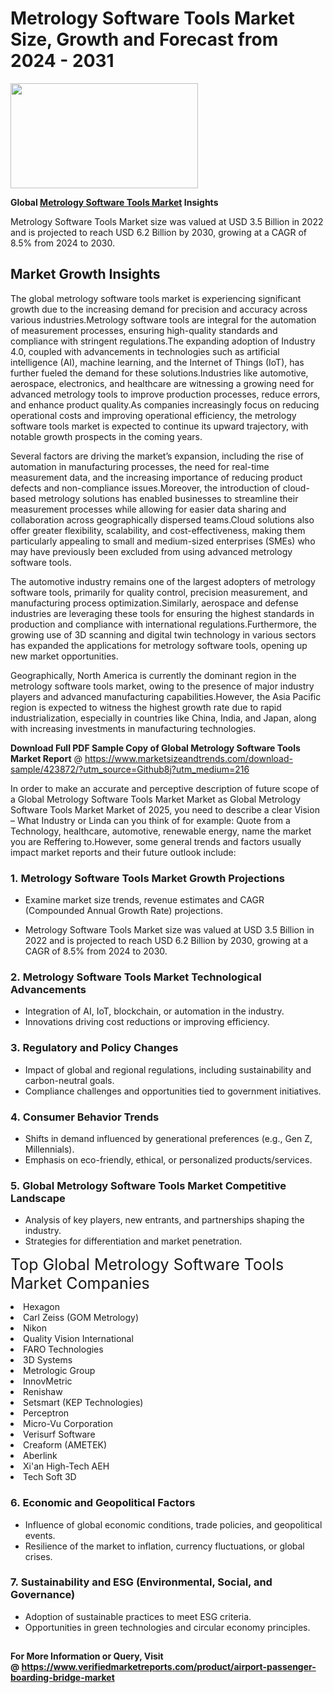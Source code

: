 <H1>Metrology Software Tools Market Size, Growth and Forecast from 2024 - 2031</H1><img class="aligncenter size-medium wp-image-584254" src="https://thirdeyenews.in/wp-content/uploads/2024/09/Global-Market-Research-300x168.jpeg" alt="" width="300" height="168" /><p><strong>Global&nbsp;<a href="https://www.marketsizeandtrends.com/download-sample/423872/?utm_source=Github8j?utm_medium=216">Metrology Software Tools Market</a> Insights</strong></p><p>Metrology Software Tools Market size was valued at USD 3.5 Billion in 2022 and is projected to reach USD 6.2 Billion by 2030, growing at a CAGR of 8.5% from 2024 to 2030.</p><p><h2>Market Growth Insights</h2> <p>The global metrology software tools market is experiencing significant growth due to the increasing demand for precision and accuracy across various industries.Metrology software tools are integral for the automation of measurement processes, ensuring high-quality standards and compliance with stringent regulations.The expanding adoption of Industry 4.0, coupled with advancements in technologies such as artificial intelligence (AI), machine learning, and the Internet of Things (IoT), has further fueled the demand for these solutions.Industries like automotive, aerospace, electronics, and healthcare are witnessing a growing need for advanced metrology tools to improve production processes, reduce errors, and enhance product quality.As companies increasingly focus on reducing operational costs and improving operational efficiency, the metrology software tools market is expected to continue its upward trajectory, with notable growth prospects in the coming years.</p> <p>Several factors are driving the market’s expansion, including the rise of automation in manufacturing processes, the need for real-time measurement data, and the increasing importance of reducing product defects and non-compliance issues.Moreover, the introduction of cloud-based metrology solutions has enabled businesses to streamline their measurement processes while allowing for easier data sharing and collaboration across geographically dispersed teams.Cloud solutions also offer greater flexibility, scalability, and cost-effectiveness, making them particularly appealing to small and medium-sized enterprises (SMEs) who may have previously been excluded from using advanced metrology software tools.</p> <p>The automotive industry remains one of the largest adopters of metrology software tools, primarily for quality control, precision measurement, and manufacturing process optimization.Similarly, aerospace and defense industries are leveraging these tools for ensuring the highest standards in production and compliance with international regulations.Furthermore, the growing use of 3D scanning and digital twin technology in various sectors has expanded the applications for metrology software tools, opening up new market opportunities.</p> <p>Geographically, North America is currently the dominant region in the metrology software tools market, owing to the presence of major industry players and advanced manufacturing capabilities.However, the Asia Pacific region is expected to witness the highest growth rate due to rapid industrialization, especially in countries like China, India, and Japan, along with increasing investments in manufacturing technologies.</p> <p><span class=""><strong>Download Full PDF Sample Copy of Global Metrology Software Tools Market Report</strong> @ <a href="https://www.marketsizeandtrends.com/download-sample/423872/?utm_source=Github8j?utm_medium=216" target="_blank">https://www.marketsizeandtrends.com/download-sample/423872/?utm_source=Github8j?utm_medium=216</a></span></p><p>In order to make an accurate and perceptive description of future scope of a Global&nbsp;Metrology Software Tools Market Market as Global&nbsp;Metrology Software Tools Market Market of 2025, you need to describe a clear Vision &ndash; What Industry or Linda can you think of for example: Quote from a Technology, healthcare, automotive, renewable energy, name the market you are Reffering to.However, some general trends and factors usually impact market reports and their future outlook include:</p><h3>1.&nbsp;<strong>Metrology Software Tools Market Growth Projections</strong></h3><ul><li>Examine market size trends, revenue estimates and CAGR (Compounded Annual Growth Rate) projections.</li><li><p>Metrology Software Tools Market size was valued at USD 3.5 Billion in 2022 and is projected to reach USD 6.2 Billion by 2030, growing at a CAGR of 8.5% from 2024 to 2030.</p></li></ul><h3>2.&nbsp;<strong>Metrology Software Tools Market Technological Advancements</strong></h3><ul><li>Integration of AI, IoT, blockchain, or automation in the industry.</li><li>Innovations driving cost reductions or improving efficiency.</li></ul><h3>3.&nbsp;<strong>Regulatory and Policy Changes</strong></h3><ul><li>Impact of global and regional regulations, including sustainability and carbon-neutral goals.</li><li>Compliance challenges and opportunities tied to government initiatives.</li></ul><h3>4.&nbsp;<strong>Consumer Behavior Trends</strong></h3><ul><li>Shifts in demand influenced by generational preferences (e.g., Gen Z, Millennials).</li><li>Emphasis on eco-friendly, ethical, or personalized products/services.</li></ul><h3>5.&nbsp;<strong>Global Metrology Software Tools Market Competitive Landscape</strong></h3><ul><li>Analysis of key players, new entrants, and partnerships shaping the industry.</li><li>Strategies for differentiation and market penetration.</li></ul><p data-pm-slice="1 1 []"><span style="color: inherit; font-family: inherit; font-size: 25px;">Top Global Metrology Software Tools Market Companies</span></p><div class="" data-test-id=""><p><li>Hexagon</li><li> Carl Zeiss (GOM Metrology)</li><li> Nikon</li><li> Quality Vision International</li><li> FARO Technologies</li><li> 3D Systems</li><li> Metrologic Group</li><li> InnovMetric</li><li> Renishaw</li><li> Setsmart (KEP Technologies)</li><li> Perceptron</li><li> Micro-Vu Corporation</li><li> Verisurf Software</li><li> Creaform (AMETEK)</li><li> Aberlink</li><li> Xi'an High-Tech AEH</li><li> Tech Soft 3D</li></p></div><h3>6.&nbsp;<strong>Economic and Geopolitical Factors</strong></h3><ul><li>Influence of global economic conditions, trade policies, and geopolitical events.</li><li>Resilience of the market to inflation, currency fluctuations, or global crises.</li></ul><h3>7.&nbsp;<strong>Sustainability and ESG (Environmental, Social, and Governance)</strong></h3><ul><li>Adoption of sustainable practices to meet ESG criteria.</li><li>Opportunities in green technologies and circular economy principles.</li></ul><h2><strong style="font-size: 14px;">For More Information or Query, Visit @&nbsp;</strong><a style="background-color: #ffffff; font-size: 14px;" href="https://www.marketsizeandtrends.com/report/metrology-software-tools-market/" target="_blank">https://www.verifiedmarketreports.com/product/airport-passenger-boarding-bridge-market</a></h2>